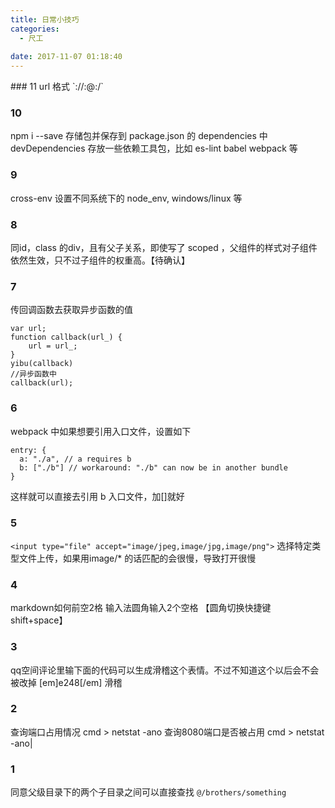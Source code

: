 ```yaml
---
title: 日常小技巧
categories:
  - 尺工
 
date: 2017-11-07 01:18:40
---
```

<p></p>
<!-- more -->
### 11
url 格式
`<scheme>://<user>:<password>@<host>:<port>/<url-path>`

### 10
npm i --save
存储包并保存到 package.json 的 dependencies 中
devDependencies 存放一些依赖工具包，比如 es-lint babel webpack 等

### 9
cross-env 
设置不同系统下的 node_env, windows/linux 等

### 8
同id，class 的div，且有父子关系，即使写了 scoped ，父组件的样式对子组件依然生效，只不过子组件的权重高。【待确认】

### 7
传回调函数去获取异步函数的值
```
var url;
function callback(url_) {
	url = url_;
}
yibu(callback)
//异步函数中
callback(url);
```
### 6
webpack 中如果想要引用入口文件，设置如下
```
entry: {
  a: "./a", // a requires b
  b: ["./b"] // workaround: "./b" can now be in another bundle
}
```
这样就可以直接去引用 b 入口文件，加[]就好 


### 5
`<input type="file" accept="image/jpeg,image/jpg,image/png">`
选择特定类型文件上传，如果用image/* 的话匹配的会很慢，导致打开很慢

### 4
markdown如何前空2格
输入法圆角输入2个空格 【圆角切换快捷键 shift+space】

### 3
qq空间评论里输下面的代码可以生成滑稽这个表情。不过不知道这个以后会不会被改掉
[em]e248[/em]    滑稽

### 2
查询端口占用情况
cmd > netstat -ano
查询8080端口是否被占用
cmd > netstat -ano|

### 1
同意父级目录下的两个子目录之间可以直接查找 `@/brothers/something`
